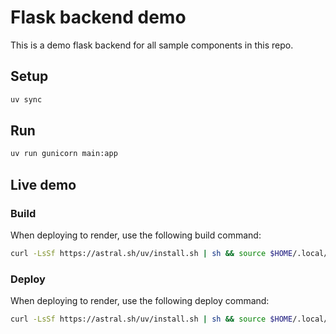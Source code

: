 # Flask backend demo

This is a demo flask backend for all sample components in this repo.

## Setup

```bash
uv sync
```

## Run

```bash
uv run gunicorn main:app
```

## Live demo

### Build
When deploying to render, use the following build command:
```bash
curl -LsSf https://astral.sh/uv/install.sh | sh && source $HOME/.local/bin/env && uv sync
```

### Deploy
When deploying to render, use the following deploy command:
```bash
curl -LsSf https://astral.sh/uv/install.sh | sh && source $HOME/.local/bin/env && uv run gunicorn main:app
```



